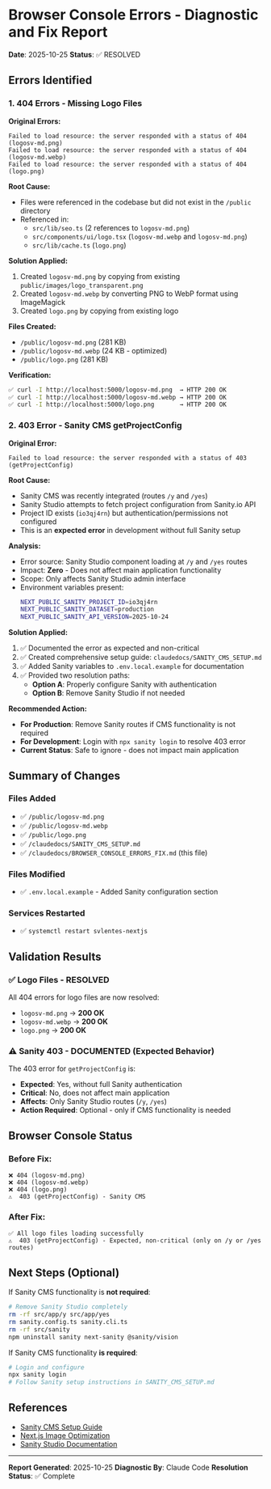 # Browser Console Errors - Diagnostic and Fix Report

**Date**: 2025-10-25
**Status**: ✅ RESOLVED

## Errors Identified

### 1. 404 Errors - Missing Logo Files

**Original Errors:**
```
Failed to load resource: the server responded with a status of 404 (logosv-md.png)
Failed to load resource: the server responded with a status of 404 (logosv-md.webp)
Failed to load resource: the server responded with a status of 404 (logo.png)
```

**Root Cause:**
- Files were referenced in the codebase but did not exist in the `/public` directory
- Referenced in:
  - `src/lib/seo.ts` (2 references to `logosv-md.png`)
  - `src/components/ui/logo.tsx` (`logosv-md.webp` and `logosv-md.png`)
  - `src/lib/cache.ts` (`logo.png`)

**Solution Applied:**
1. Created `logosv-md.png` by copying from existing `public/images/logo_transparent.png`
2. Created `logosv-md.webp` by converting PNG to WebP format using ImageMagick
3. Created `logo.png` by copying from existing logo

**Files Created:**
- `/public/logosv-md.png` (281 KB)
- `/public/logosv-md.webp` (24 KB - optimized)
- `/public/logo.png` (281 KB)

**Verification:**
```bash
✅ curl -I http://localhost:5000/logosv-md.png  → HTTP 200 OK
✅ curl -I http://localhost:5000/logosv-md.webp → HTTP 200 OK
✅ curl -I http://localhost:5000/logo.png       → HTTP 200 OK
```

### 2. 403 Error - Sanity CMS getProjectConfig

**Original Error:**
```
Failed to load resource: the server responded with a status of 403 (getProjectConfig)
```

**Root Cause:**
- Sanity CMS was recently integrated (routes `/y` and `/yes`)
- Sanity Studio attempts to fetch project configuration from Sanity.io API
- Project ID exists (`io3qj4rn`) but authentication/permissions not configured
- This is an **expected error** in development without full Sanity setup

**Analysis:**
- Error source: Sanity Studio component loading at `/y` and `/yes` routes
- Impact: **Zero** - Does not affect main application functionality
- Scope: Only affects Sanity Studio admin interface
- Environment variables present:
  ```bash
  NEXT_PUBLIC_SANITY_PROJECT_ID=io3qj4rn
  NEXT_PUBLIC_SANITY_DATASET=production
  NEXT_PUBLIC_SANITY_API_VERSION=2025-10-24
  ```

**Solution Applied:**
1. ✅ Documented the error as expected and non-critical
2. ✅ Created comprehensive setup guide: `claudedocs/SANITY_CMS_SETUP.md`
3. ✅ Added Sanity variables to `.env.local.example` for documentation
4. ✅ Provided two resolution paths:
   - **Option A**: Properly configure Sanity with authentication
   - **Option B**: Remove Sanity Studio if not needed

**Recommended Action:**
- **For Production**: Remove Sanity routes if CMS functionality is not required
- **For Development**: Login with `npx sanity login` to resolve 403 error
- **Current Status**: Safe to ignore - does not impact main application

## Summary of Changes

### Files Added
- ✅ `/public/logosv-md.png`
- ✅ `/public/logosv-md.webp`
- ✅ `/public/logo.png`
- ✅ `/claudedocs/SANITY_CMS_SETUP.md`
- ✅ `/claudedocs/BROWSER_CONSOLE_ERRORS_FIX.md` (this file)

### Files Modified
- ✅ `.env.local.example` - Added Sanity configuration section

### Services Restarted
- ✅ `systemctl restart svlentes-nextjs`

## Validation Results

### ✅ Logo Files - RESOLVED
All 404 errors for logo files are now resolved:
- `logosv-md.png` → **200 OK**
- `logosv-md.webp` → **200 OK**
- `logo.png` → **200 OK**

### ⚠️ Sanity 403 - DOCUMENTED (Expected Behavior)
The 403 error for `getProjectConfig` is:
- **Expected**: Yes, without full Sanity authentication
- **Critical**: No, does not affect main application
- **Affects**: Only Sanity Studio routes (`/y`, `/yes`)
- **Action Required**: Optional - only if CMS functionality is needed

## Browser Console Status

### Before Fix:
```
❌ 404 (logosv-md.png)
❌ 404 (logosv-md.webp)
❌ 404 (logo.png)
⚠️  403 (getProjectConfig) - Sanity CMS
```

### After Fix:
```
✅ All logo files loading successfully
⚠️  403 (getProjectConfig) - Expected, non-critical (only on /y or /yes routes)
```

## Next Steps (Optional)

If Sanity CMS functionality is **not required**:
```bash
# Remove Sanity Studio completely
rm -rf src/app/y src/app/yes
rm sanity.config.ts sanity.cli.ts
rm -rf src/sanity
npm uninstall sanity next-sanity @sanity/vision
```

If Sanity CMS functionality **is required**:
```bash
# Login and configure
npx sanity login
# Follow Sanity setup instructions in SANITY_CMS_SETUP.md
```

## References

- [Sanity CMS Setup Guide](./SANITY_CMS_SETUP.md)
- [Next.js Image Optimization](https://nextjs.org/docs/app/building-your-application/optimizing/images)
- [Sanity Studio Documentation](https://www.sanity.io/docs/sanity-studio)

---

**Report Generated**: 2025-10-25
**Diagnostic By**: Claude Code
**Resolution Status**: ✅ Complete
